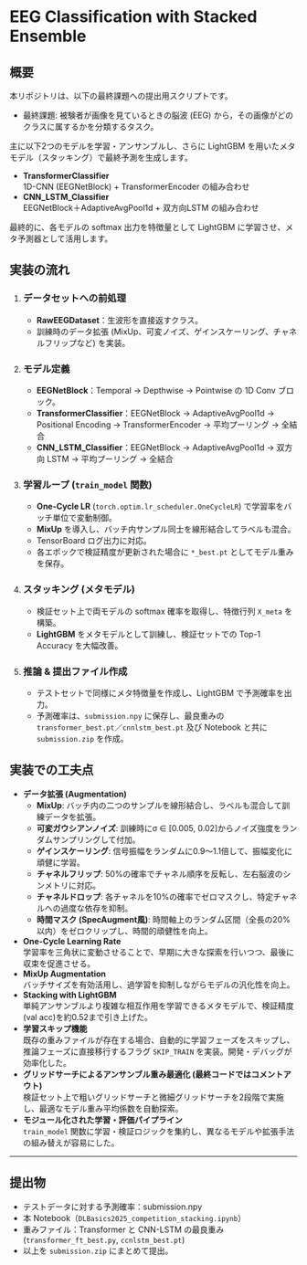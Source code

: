 # EEG Classification with Stacked Ensemble

## 概要

本リポジトリは、以下の最終課題への提出用スクリプトです。
- 最終課題: 被験者が画像を見ているときの脳波 (EEG) から，その画像がどのクラスに属するかを分類するタスク。

主に以下2つのモデルを学習・アンサンブルし、さらに LightGBM を用いたメタモデル（スタッキング）で最終予測を生成します。
- **TransformerClassifier**  
  1D-CNN (EEGNetBlock) + TransformerEncoder の組み合わせ  
- **CNN_LSTM_Classifier**  
  EEGNetBlock＋AdaptiveAvgPool1d + 双方向LSTM の組み合わせ  

最終的に、各モデルの softmax 出力を特徴量として LightGBM に学習させ、メタ予測器として活用します。

## 実装の流れ

1. ### データセットへの前処理  
   - **RawEEGDataset**：生波形を直接返すクラス。  
   - 訓練時のデータ拡張 (MixUp、可変ノイズ、ゲインスケーリング、チャネルフリップなど) を実装。

2. ### モデル定義  
   - **EEGNetBlock**：Temporal → Depthwise → Pointwise の 1D Conv ブロック。  
   - **TransformerClassifier**：EEGNetBlock → AdaptiveAvgPool1d → Positional Encoding → TransformerEncoder → 平均プーリング → 全結合  
   - **CNN_LSTM_Classifier**：EEGNetBlock → AdaptiveAvgPool1d → 双方向 LSTM → 平均プーリング → 全結合  

3. ### 学習ループ (`train_model` 関数)  
   - **One-Cycle LR** (`torch.optim.lr_scheduler.OneCycleLR`) で学習率をバッチ単位で変動制御。  
   - **MixUp** を導入し、バッチ内サンプル同士を線形結合してラベルも混合。  
   - TensorBoard ログ出力に対応。  
   - 各エポックで検証精度が更新された場合に `*_best.pt` としてモデル重みを保存。

4. ### スタッキング (メタモデル)  
   - 検証セット上で両モデルの softmax 確率を取得し、特徴行列 `X_meta` を構築。  
   - **LightGBM** をメタモデルとして訓練し、検証セットでの Top-1 Accuracy を大幅改善。  

5. ### 推論 & 提出ファイル作成  
   - テストセットで同様にメタ特徴量を作成し、LightGBM で予測確率を出力。  
   - 予測確率は、`submission.npy` に保存し、最良重みの `transformer_best.pt`／`cnnlstm_best.pt` 及び Notebook と共に `submission.zip` を作成。

## 実装での工夫点

- **データ拡張 (Augmentation)**  
  - **MixUp**: バッチ内の二つのサンプルを線形結合し、ラベルも混合して訓練データを拡張。  
  - **可変ガウシアンノイズ**: 訓練時にσ ∈ [0.005, 0.02]からノイズ強度をランダムサンプリングして付加。  
  - **ゲインスケーリング**: 信号振幅をランダムに0.9〜1.1倍して、振幅変化に頑健に学習。  
  - **チャネルフリップ**: 50%の確率でチャネル順序を反転し、左右脳波のシンメトリに対応。  
  - **チャネルドロップ**: 各チャネルを10%の確率でゼロマスクし、特定チャネルへの過度な依存を抑制。  
  - **時間マスク (SpecAugment風)**: 時間軸上のランダム区間（全長の20%以内）をゼロクリップし、時間的頑健性を向上。  
- **One-Cycle Learning Rate**  
  学習率を三角状に変動させることで、早期に大きな探索を行いつつ、最後に収束を促進させる。
- **MixUp Augmentation**  
  バッチサイズを有効活用し、過学習を抑制しながらモデルの汎化性を向上。
- **Stacking with LightGBM**  
  単純アンサンブルより複雑な相互作用を学習できるメタモデルで、検証精度(val acc)を約0.52まで引き上げた。
- **学習スキップ機能**  
  既存の重みファイルが存在する場合、自動的に学習フェーズをスキップし、推論フェーズに直接移行するフラグ `SKIP_TRAIN` を実装。開発・デバッグが効率化した。
- **グリッドサーチによるアンサンブル重み最適化 (最終コードではコメントアウト)**  
  検証セット上で粗いグリッドサーチと微細グリッドサーチを2段階で実施し、最適なモデル重み平均係数を自動探索。
- **モジュール化された学習・評価パイプライン**  
  `train_model` 関数に学習・検証ロジックを集約し、異なるモデルや拡張手法の組み替えが容易にした。

---

## 提出物

- テストデータに対する予測確率：submission.npy
- 本 Notebook（`DLBasics2025_competition_stacking.ipynb`）  
- 重みファイル：Transformer と CNN-LSTM の最良重み (`transformer_ft_best.py`, `ccnlstm_best.pt`)  
- 以上を `submission.zip` にまとめて提出。  
